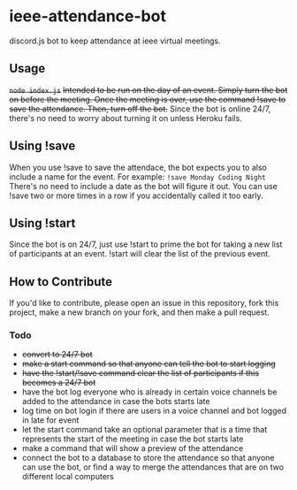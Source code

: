 # ieee-attendance-bot
discord.js bot to keep attendance at ieee virtual meetings.

## Usage
~~```node index.js```~~
~~Intended to be run on the day of an event. Simply turn the bot on before the meeting. Once the meeting is over, use the command !save to save the attendance. Then, turn off the bot.~~
Since the bot is online 24/7, there's no need to worry about turning it on unless Heroku fails.

## Using !save
When you use !save to save the attendace, the bot expects you to also include a name for the event. For example:
```!save Monday Coding Night```
There's no need to include a date as the bot will figure it out. You can use !save two or more times in a row if you accidentally called it too early. 

## Using !start
Since the bot is on 24/7, just use !start to prime the bot for taking a new list of participants at an event. !start will clear the list of the previous event. 

## How to Contribute
If you'd like to contribute, please open an issue in this repository, fork this project, make a new branch on your fork, and then make a pull request. 

### Todo
- ~~convert to 24/7 bot~~
- ~~make a start command so that anyone can tell the bot to start logging~~
- ~~have the !start/!save command clear the list of participants if this becomes a 24/7 bot~~
- have the bot log everyone who is already in certain voice channels be added to the attendance in case the bots starts late
- log time on bot login if there are users in a voice channel and bot logged in late for event
- let the start command take an optional parameter that is a time that represents the start of the meeting in case the bot starts late
- make a command that will show a preview of the attendance
- connect the bot to a database to store the attendance so that anyone can use the bot, or find a way to merge the attendances that are on two different local computers